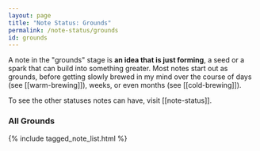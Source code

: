 ```yaml
---
layout: page
title: "Note Status: Grounds"
permalink: /note-status/grounds
id: grounds
---
```


A note in the "grounds" stage is **an idea that is just forming**, a seed or a spark that can build into something greater. Most notes start out as grounds, before getting slowly brewed in my mind over the course of days (see [[warm-brewing]]), weeks, or even months (see [[cold-brewing]]).

To see the other statuses notes can have, visit [[note-status]].

<h3>All Grounds</h3>

{% include tagged_note_list.html %}
